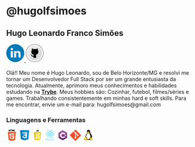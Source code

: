 # @hugolfsimoes
## Hugo Leonardo Franco Simões
<a href='https://www.linkedin.com/in/hugo-simoes-ti/'>
  <img src='./image/linkedin.png' width='48px'>
</a>
<a href='https://github.com/hugolfsimoes'>
  <img src='./image/github.png' width='48px'>
</a>
<br>
<br>
Olá!! Meu nome é Hugo Leonardo, sou de Belo Horizonte/MG e resolvi me tornar um Desenvolvedor Full Stack por ser um grande entusiasta da tecnologia. Atualmente, aprimoro meus conhecimentos e habilidades estudando na <strong><a href='https://www.betrybe.com/'>Trybe</a></strong>.
Meus hobbies são: Cozinhar, futebol, filmes/séries e games.
Trabalhando consistentemente em minhas hard e soft skills.
Para me encontrar, envie um e-mail para: hugolfsimoes@gmail.com

### Linguagens e Ferramentas
<p>
  <img height="30" src="./image/html.png">
  <img height="30" src="./image/css.png">
  <img height="30" src="./image/javascript.png">
  <img height="30" src="./image/react.svg">
  <img height="30" src="./image/csharp.png">
  <img height="30" src="./image/git-original.svg">
  <img height="30" src="./image/linux-original.svg">
</p>





